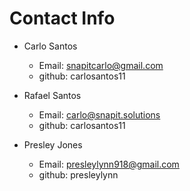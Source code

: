 # Contact Info

- Carlo Santos
  - Email: snapitcarlo@gmail.com
  - github: carlosantos11 

- Rafael Santos
  - Email: carlo@snapit.solutions
  - github: carlosantos11

- Presley Jones
  - Email: presleylynn918@gmail.com
  - github: presleylynn